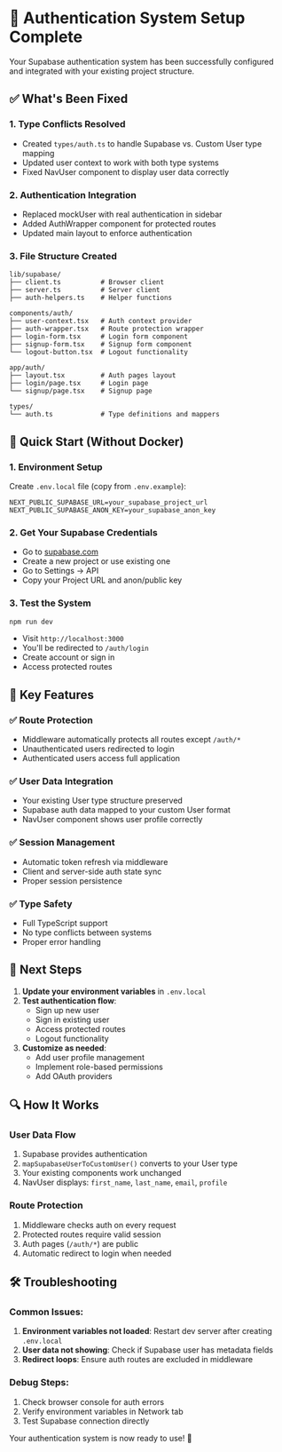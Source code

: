 # 🔐 Authentication System Setup Complete

Your Supabase authentication system has been successfully configured and integrated with your existing project structure.

## ✅ What's Been Fixed

### 1. **Type Conflicts Resolved**

- Created `types/auth.ts` to handle Supabase vs. Custom User type mapping
- Updated user context to work with both type systems
- Fixed NavUser component to display user data correctly

### 2. **Authentication Integration**

- Replaced mockUser with real authentication in sidebar
- Added AuthWrapper component for protected routes
- Updated main layout to enforce authentication

### 3. **File Structure Created**

```
lib/supabase/
├── client.ts          # Browser client
├── server.ts          # Server client
├── auth-helpers.ts    # Helper functions

components/auth/
├── user-context.tsx   # Auth context provider
├── auth-wrapper.tsx   # Route protection wrapper
├── login-form.tsx     # Login form component
├── signup-form.tsx    # Signup form component
└── logout-button.tsx  # Logout functionality

app/auth/
├── layout.tsx         # Auth pages layout
├── login/page.tsx     # Login page
└── signup/page.tsx    # Signup page

types/
└── auth.ts            # Type definitions and mappers
```

## 🚀 Quick Start (Without Docker)

### 1. Environment Setup

Create `.env.local` file (copy from `.env.example`):

```env
NEXT_PUBLIC_SUPABASE_URL=your_supabase_project_url
NEXT_PUBLIC_SUPABASE_ANON_KEY=your_supabase_anon_key
```

### 2. Get Your Supabase Credentials

- Go to [supabase.com](https://supabase.com)
- Create a new project or use existing one
- Go to Settings → API
- Copy your Project URL and anon/public key

### 3. Test the System

```bash
npm run dev
```

- Visit `http://localhost:3000`
- You'll be redirected to `/auth/login`
- Create account or sign in
- Access protected routes

## 🔧 Key Features

### ✅ **Route Protection**

- Middleware automatically protects all routes except `/auth/*`
- Unauthenticated users redirected to login
- Authenticated users access full application

### ✅ **User Data Integration**

- Your existing User type structure preserved
- Supabase auth data mapped to your custom User format
- NavUser component shows user profile correctly

### ✅ **Session Management**

- Automatic token refresh via middleware
- Client and server-side auth state sync
- Proper session persistence

### ✅ **Type Safety**

- Full TypeScript support
- No type conflicts between systems
- Proper error handling

## 🎯 Next Steps

1. **Update your environment variables** in `.env.local`
2. **Test authentication flow**:
   - Sign up new user
   - Sign in existing user
   - Access protected routes
   - Logout functionality
3. **Customize as needed**:
   - Add user profile management
   - Implement role-based permissions
   - Add OAuth providers

## 🔍 How It Works

### User Data Flow

1. Supabase provides authentication
2. `mapSupabaseUserToCustomUser()` converts to your User type
3. Your existing components work unchanged
4. NavUser displays: `first_name`, `last_name`, `email`, `profile`

### Route Protection

1. Middleware checks auth on every request
2. Protected routes require valid session
3. Auth pages (`/auth/*`) are public
4. Automatic redirect to login when needed

## 🛠️ Troubleshooting

### Common Issues:

1. **Environment variables not loaded**: Restart dev server after creating `.env.local`
2. **User data not showing**: Check if Supabase user has metadata fields
3. **Redirect loops**: Ensure auth routes are excluded in middleware

### Debug Steps:

1. Check browser console for auth errors
2. Verify environment variables in Network tab
3. Test Supabase connection directly

Your authentication system is now ready to use! 🎉
